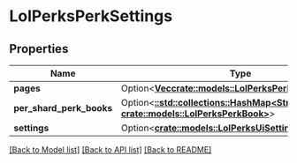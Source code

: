 # LolPerksPerkSettings

## Properties

Name | Type | Description | Notes
------------ | ------------- | ------------- | -------------
**pages** | Option<[**Vec<crate::models::LolPerksPerkPageResource>**](LolPerksPerkPageResource.md)> |  | [optional]
**per_shard_perk_books** | Option<[**::std::collections::HashMap<String, crate::models::LolPerksPerkBook>**](LolPerksPerkBook.md)> |  | [optional]
**settings** | Option<[**crate::models::LolPerksUiSettings**](LolPerksUISettings.md)> |  | [optional]

[[Back to Model list]](../README.md#documentation-for-models) [[Back to API list]](../README.md#documentation-for-api-endpoints) [[Back to README]](../README.md)



